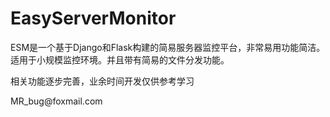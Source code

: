# EasyServerMonitor
ESM是一个基于Django和Flask构建的简易服务器监控平台，非常易用功能简洁。适用于小规模监控环境。并且带有简易的文件分发功能。</br>
<p>相关功能逐步完善，业余时间开发仅供参考学习</p>
<p>MR_bug@foxmail.com</p>
